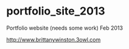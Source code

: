 portfolio_site_2013
===================

Portfolio website (needs some work) Feb 2013 

http://www.brittanywinston.3owl.com
